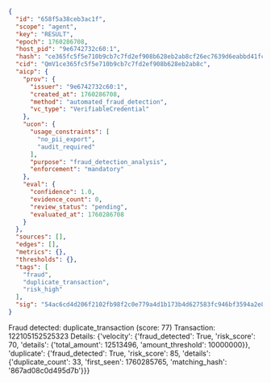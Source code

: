 ```json
{
  "id": "658f5a38ceb3ac1f",
  "scope": "agent",
  "key": "RESULT",
  "epoch": 1760286708,
  "host_pid": "9e6742732c60:1",
  "hash": "ce365fc5f5e710b9cb7c7fd2ef908b628eb2ab8cf26ec7639d6eabbd41fc434f",
  "cid": "QmV1ce365fc5f5e710b9cb7c7fd2ef908b628eb2ab8c",
  "aicp": {
    "prov": {
      "issuer": "9e6742732c60:1",
      "created_at": 1760286708,
      "method": "automated_fraud_detection",
      "vc_type": "VerifiableCredential"
    },
    "ucon": {
      "usage_constraints": [
        "no_pii_export",
        "audit_required"
      ],
      "purpose": "fraud_detection_analysis",
      "enforcement": "mandatory"
    },
    "eval": {
      "confidence": 1.0,
      "evidence_count": 0,
      "review_status": "pending",
      "evaluated_at": 1760286708
    }
  },
  "sources": [],
  "edges": [],
  "metrics": {},
  "thresholds": {},
  "tags": [
    "fraud",
    "duplicate_transaction",
    "risk_high"
  ],
  "sig": "54ac6cd4d206f2102fb98f2c0e779a4d1b173b4d627583fc946bf3594a2e85b5"
}
```

Fraud detected: duplicate_transaction (score: 77)
Transaction: 122105152525323
Details: {'velocity': {'fraud_detected': True, 'risk_score': 70, 'details': {'total_amount': 12513496, 'amount_threshold': 10000000}}, 'duplicate': {'fraud_detected': True, 'risk_score': 85, 'details': {'duplicate_count': 33, 'first_seen': 1760285765, 'matching_hash': '867ad08c0d495d7b'}}}